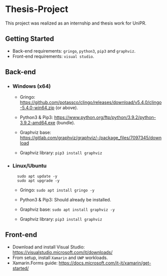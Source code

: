 # Thesis-Project
This project was realized as an internship and thesis work for UniPR.

## Getting Started ##
  - Back-end requirements: `gringo`, `python3`, `pip3` and `graphviz`.  
  - Front-end requirements: `visual studio`.

## Back-end ##
  - ### Windows (x64) ###
    - Gringo: https://github.com/potassco/clingo/releases/download/v5.4.0/clingo-5.4.0-win64.zip (or above).
    - Python3 & Pip3: https://www.python.org/ftp/python/3.9.2/python-3.9.2-amd64.exe (bundle).

    - Graphviz base: https://gitlab.com/graphviz/graphviz/-/package_files/7097345/download
    - Graphviz library: `pip3 install graphviz`

  - ### Linux/Ubuntu ###
    ```
      sudo apt update -y
      sudo apt upgrade -y
    ```
    - Gringo: `sudo apt install gringo -y`
    - Python3 & Pip3: Should already be installed.

    - Graphviz base: `sudo apt install graphviz -y`
    - Graphviz library: `pip3 install graphviz`
 
 ## Front-end ##
  - Download and install Visual Studio: https://visualstudio.microsoft.com/it/downloads/
  - From setup, install `Xamarin` and `UWP` workloads.
  - Xamarin.Forms guide: https://docs.microsoft.com/it-it/xamarin/get-started/
